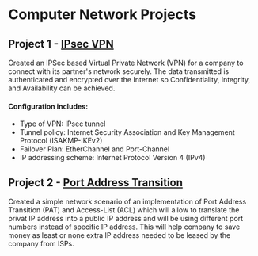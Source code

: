 # Computer Network Projects

<h2>Project 1 - <a href="https://github.com/Nirali4/Networking_Projects/tree/master/Implementation-of-IPSec-VPN">IPsec VPN</a></h2>
Created an IPSec based Virtual Private Network (VPN) for a company to connect with its partner's network securely. The data transmitted is authenticated and encrypted over the Internet so Confidentiality, Integrity, and Availability can be achieved.

<h4>Configuration includes:</h4>
<ul>
  <li>Type of VPN: IPsec tunnel
  <li>Tunnel policy: Internet Security Association and Key Management Protocol (ISAKMP-IKEv2) 
  <li>Failover Plan: EtherChannel and Port-Channel
  <li>IP addressing scheme: Internet Protocol Version 4 (IPv4)
</ul>

<h2>Project 2 - <a href="https://github.com/Nirali4/Networking_Projects/tree/master/Network-Port-Address-Transition">Port Address Transition</a></h2>
Created a simple network scenario of an implementation of Port Address Transition (PAT) and Access-List (ACL) which will allow to translate the privat IP address into a public IP address and will be using different port numbers instead of specific IP address. This will help company to save money as least or none extra IP address needed to be leased by the company from ISPs. 
